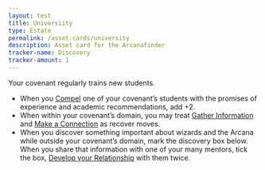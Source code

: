 ```yaml
---
layout: test
title: Universiity
type: Estate
permalink: /asset-cards/university
description: Asset card for the Arcanafinder
tracker-name: Discovery
tracker-amount: 1
---
```

Your covenant regularly trains new students.
- When you <ins>Compel</ins> one of your covenant’s students with the promises of experience and academic recommendations, add +2.
- When within your covenant’s domain, you may treat <ins>Gather Information</ins> and <ins>Make a Connection</ins> as recover moves.
- When you discover something important about wizards and the Arcana while outside your covenant’s domain, mark the discovery box below. When you share that information with one of your many mentors, tick the box, <ins>Develop your Relationship</ins> with them twice.

